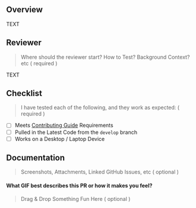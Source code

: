 Overview
---

TEXT

Reviewer
---

> Where should the reviewer start? How to Test? Background Context? etc ( required )

TEXT

Checklist
---

> I have tested each of the following, and they work as expected: ( required )

- [ ] Meets [Contributing Guide](https://github.com/sfccdevops/sfcc-catalog-inventory/blob/develop/.github/CONTRIBUTING.md) Requirements
- [ ] Pulled in the Latest Code from the `develop` branch
- [ ] Works on a Desktop / Laptop Device

Documentation
---

> Screenshots, Attachments, Linked GitHub Issues, etc ( optional )



#### What GIF best describes this PR or how it makes you feel?

> Drag & Drop Something Fun Here ( optional )
